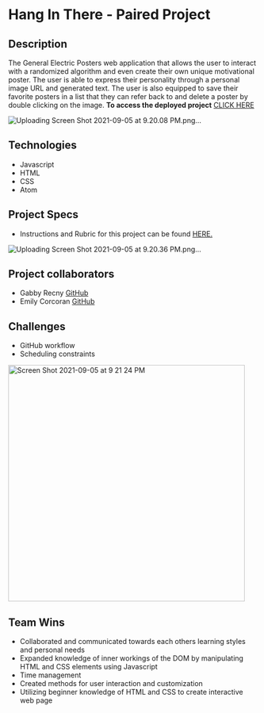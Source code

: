 # Hang In There - Paired Project

## Description

The General Electric Posters web application that allows the user to interact with a randomized algorithm and even create their own unique motivational poster. The user is able to express their personality through a personal image URL and generated text. The user is also equipped to save their favorite posters in a list that they can refer back to and delete a poster by double clicking on the image.
**To access the deployed project** [CLICK HERE](file:///Users/emilycorcoran/general-electric-posters/index.html)


![Uploading Screen Shot 2021-09-05 at 9.20.08 PM.png…]()


## Technologies
- Javascript
- HTML
- CSS
- Atom

## Project Specs

- Instructions and Rubric for this project can be found [HERE.](https://frontend.turing.edu/projects/module-1/hang-in-there.html)


![Uploading Screen Shot 2021-09-05 at 9.20.36 PM.png…]()

## Project collaborators
- Gabby Recny [GitHub](https://github.com/Gabby-Recny)
- Emily Corcoran [GitHub](https://github.com/Emily-Cathleen)

## Challenges
- GitHub workflow
- Scheduling constraints

<img width="477" alt="Screen Shot 2021-09-05 at 9 21 24 PM" src="https://user-images.githubusercontent.com/84749512/132151935-cafd2bf6-a731-4fe4-b607-941f51a8917e.png">



## Team Wins

- Collaborated and communicated towards each others learning styles and personal needs
- Expanded knowledge of inner workings of the DOM by manipulating HTML and CSS elements using Javascript
- Time management
- Created methods for user interaction and customization
- Utilizing beginner knowledge of HTML and CSS to create interactive web page
